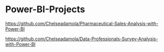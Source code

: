 # Power-BI-Projects

https://github.com/Chelseadamola/Pharmaceutical-Sales-Analysis-with-Power-BI

https://github.com/Chelseadamola/Data-Professionals-Survey-Analysis-with-Power-BI

